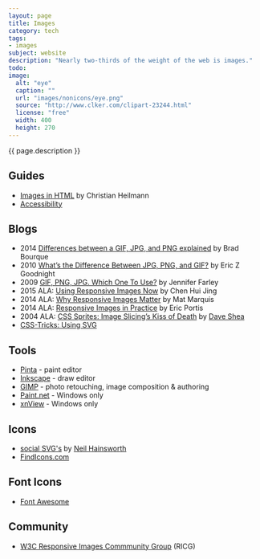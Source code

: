 ```yaml
---
layout: page
title: Images
category: tech
tags:
- images
subject: website
description: "Nearly two-thirds of the weight of the web is images."
todo:
image:
  alt: "eye"
  caption: ""
  url: "images/nonicons/eye.png"
  source: "http://www.clker.com/clipart-23244.html"
  license: "free"
  width: 400
  height: 270
---
```


{{ page.description }}

Guides
-----
* [Images in HTML](https://www.w3.org/wiki/Images_in_HTML) by Christian Heilmann
* [Accessibility](https://www.w3.org/WAI/tutorials/images/)

Blogs
----
* 2014 [Differences between a GIF, JPG, and PNG explained](http://www.digitaltrends.com/computing/whats-the-difference-between-a-gif-a-jpg-and-a-png-file/) by Brad Bourque
* 2010 [What’s the Difference Between JPG, PNG, and GIF?](http://www.howtogeek.com/howto/30941/whats-the-difference-between-jpg-png-and-gif/) by Eric Z Goodnight
* 2009 [GIF, PNG, JPG. Which One To Use?](https://www.sitepoint.com/gif-png-jpg-which-one-to-use/) by Jennifer Farley
* 2015 ALA: [Using Responsive Images Now](http://alistapart.com/article/using-responsive-images-now) by Chen Hui Jing
* 2014 ALA: [Why Responsive Images Matter](http://alistapart.com/blog/post/why-responsive-images-matter) by Mat Marquis
* 2014 ALA: [Responsive Images in Practice](http://alistapart.com/article/responsive-images-in-practice) by Eric Portis
* 2004 ALA: [CSS Sprites: Image Slicing’s Kiss of Death](http://alistapart.com/article/sprites) by [Dave Shea](http://www.brightcreative.com/)
* [CSS-Tricks: Using SVG](https://css-tricks.com/using-svg/)

Tools
-----
* [Pinta](https://pinta-project.com/pintaproject/pinta/) - paint editor
* [Inkscape](https://inkscape.org/) - draw editor
* [GIMP](https://www.gimp.org/) - photo retouching, image composition & authoring
* [Paint.net](http://www.getpaint.net/index.html) - Windows only
* [xnView](http://www.xnview.com/) - Windows only

Icons
-----
* [social SVG's](https://github.com/neilorangepeel/Free-Social-Icons) by [Neil Hainsworth](https://twitter.com/_neilorangepeel)
* [FindIcons.com](http://findicons.com)

Font Icons
-----
* [Font Awesome](http://fontawesome.io/examples/)

Community
-----
* [W3C Responsive Images Commmunity Group](https://responsiveimages.org/) (RICG)

